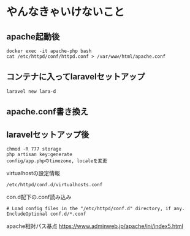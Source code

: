 # やんなきゃいけないこと
## apache起動後
```
docker exec -it apache-php bash
cat /etc/httpd/conf/httpd.conf > /var/www/html/apache.conf
```

## コンテナに入ってlaravelセットアップ
```
laravel new lara-d
```

## apache.conf書き換え

## laravelセットアップ後
```
chmod -R 777 storage
php artisan key:generate
config/app.phpのtimezone, localeを変更
```


virtualhostの設定情報
```
/etc/httpd/conf.d/virtualhosts.conf
```

con.d配下の.conf読み込み
```
# Load config files in the "/etc/httpd/conf.d" directory, if any.
IncludeOptional conf.d/*.conf
```

apache相対パス基点
https://www.adminweb.jp/apache/ini/index5.html